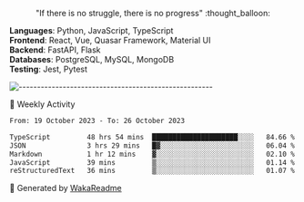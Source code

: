 <p align="center"> 
  "If there is no struggle, there is no progress" :thought_balloon:
</p>

<p align="left">
  <strong>Languages</strong>: Python, JavaScript, TypeScript<br>
  <strong>Frontend</strong>: React, Vue, Quasar Framework, Material UI<br>
  <strong>Backend</strong>: FastAPI, Flask<br>
  <strong>Databases</strong>: PostgreSQL, MySQL, MongoDB<br>
  <strong>Testing</strong>: Jest, Pytest<br>
</p>

![-----------------------------------------------------](https://raw.githubusercontent.com/andreasbm/readme/master/assets/lines/vintage.png)

🎯 Weekly Activity

<!--START_SECTION:waka-->

```txt
From: 19 October 2023 - To: 26 October 2023

TypeScript         48 hrs 54 mins  █████████████████████░░░░   84.66 %
JSON               3 hrs 29 mins   █▓░░░░░░░░░░░░░░░░░░░░░░░   06.04 %
Markdown           1 hr 12 mins    ▓░░░░░░░░░░░░░░░░░░░░░░░░   02.10 %
JavaScript         39 mins         ▒░░░░░░░░░░░░░░░░░░░░░░░░   01.14 %
reStructuredText   36 mins         ▒░░░░░░░░░░░░░░░░░░░░░░░░   01.07 %
```

<!--END_SECTION:waka-->


🚀 Generated by [WakaReadme](https://github.com/athul/waka-readme)
